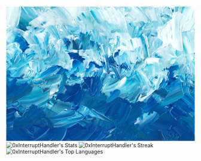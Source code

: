 ![Alt text](image2.png)
![0xInterruptHandler's Stats](https://github-readme-stats.vercel.app/api?username=0xInterruptHandler&theme=default&show_icons=true&hide_border=false&count_private=true)
![0xInterruptHandler's Streak](https://github-readme-streak-stats.herokuapp.com/?user=0xInterruptHandler&theme=default&hide_border=false)
![0xInterruptHandler's Top Languages](https://github-readme-stats.vercel.app/api/top-langs/?username=0xInterruptHandler&theme=default&show_icons=true&hide_border=false&layout=compact)
